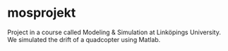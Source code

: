 # mosprojekt
Project in a course called Modeling & Simulation at Linköpings University.
We simulated the drift of a quadcopter using Matlab.
